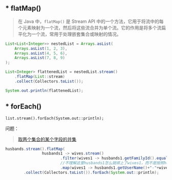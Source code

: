 ## * flatMap()

> 在 Java 中，`flatMap()` 是 Stream API 中的一个方法，它用于将流中的每个元素映射为一个流，然后将这些流合并为单个流。它的作用是将多个流扁平化为一个流，常用于处理嵌套集合或映射的情况。

```java
List<List<Integer>> nestedList = Arrays.asList(
    Arrays.asList(1, 2, 3),
    Arrays.asList(4, 5, 6),
    Arrays.asList(7, 8, 9)
);

List<Integer> flattenedList = nestedList.stream()
    .flatMap(List::stream)
    .collect(Collectors.toList());

System.out.println(flattenedList);
```



## * forEach()

```
list.stream().forEach(System.out::println);
```











问题：

> [取两个集合的某个字段的并集](https://www.yuque.com/bravo1988/java/bacf3g#pArKK)

```java
husbands.stream().flatMap(
                husbands1 -> wives.stream()
                        .filter(wives1 -> husbands1.getFamilyId().equals(wives1.getFamilyId()))
                        //不理解这里husbands1怎么就绑上了wives1，而不是按照husbands1 list 取
                        .map(wives1 -> husbands1.getUserName()+"-"+wives1.getUserName()))
        .collect(Collectors.toList()).forEach(System.out::println);
```